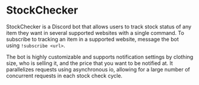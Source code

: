 # StockChecker
StockChecker is a Discord bot that allows users to track stock status of any item they want in several supported websites with a single command. To subscribe to 
tracking an item in a supported website, message the bot using `!subscribe <url>`.

The bot is highly customizable and supports notification settings by clothing size, who is selling it, and the price that you want to be notified at.
It parallelizes requests using asynchronous io, allowing for a large number of concurrent requests in each stock check cycle.
